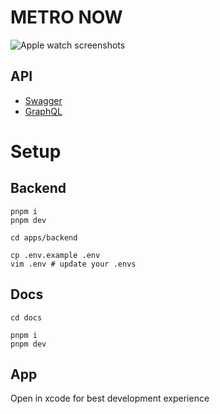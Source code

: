 # METRO NOW

![Apple watch screenshots](https://github.com/krystxf/metro-now/assets/48121710/3ce8f583-c260-4588-b63d-63ecadd22333)

## API

-   [Swagger](https://api.metronow.dev/)
-   [GraphQL](https://api.metronow.dev/graphql)

# Setup

## Backend

```shell
pnpm i
pnpm dev

cd apps/backend

cp .env.example .env
vim .env # update your .envs
```

## Docs

```shell
cd docs

pnpm i
pnpm dev
```

## App

Open in xcode for best development experience
